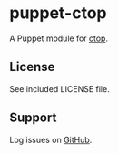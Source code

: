 puppet-ctop
============

A Puppet module for [ctop](https://ctop.sh).

License
-------

See included LICENSE file.

Support
-------

Log issues on [GitHub](https://github.com/rfletcher/puppet-ctop).
